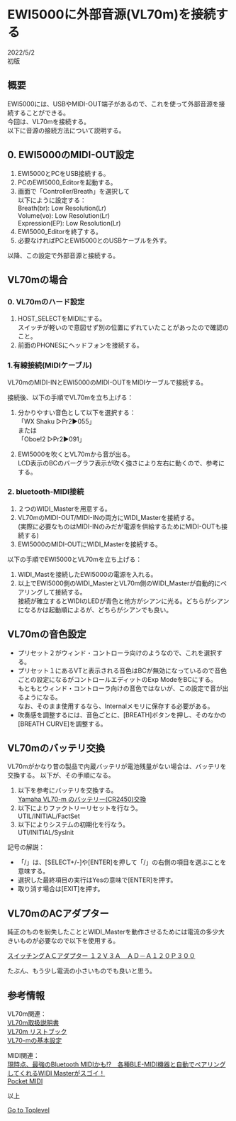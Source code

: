     
# EWI5000に外部音源(VL70m)を接続する    

2022/5/2      
初版    
  
## 概要    
EWI5000には、USBやMIDI-OUT端子があるので、これを使って外部音源を接続することができる。  
今回は、VL70mを接続する。  
以下に音源の接続方法について説明する。  

## 0. EWI5000のMIDI-OUT設定
1. EWI5000とPCをUSB接続する。
1. PCのEWI5000_Editorを起動する。
1. 画面で「Controller/Breath」を選択して  
以下にように設定する：  
Breath(br): Low Resolution(Lr)  
Volume(vo): Low Resolution(Lr)  
Expression(EP): Low Resolution(Lr)  
1. EWI5000_Editorを終了する。  
1. 必要なければPCとEWI5000とのUSBケーブルを外す。  

以降、この設定で外部音源と接続する。

## VL70mの場合
### 0. VL70mのハード設定
1. HOST_SELECTをMIDIにする。  
スイッチが軽いので意図せず別の位置にずれていたことがあったので確認のこと。
1. 前面のPHONESにヘッドフォンを接続する。

### 1.有線接続(MIDIケーブル)
VL70mのMIDI-INとEWI5000のMIDI-OUTをMIDIケーブルで接続する。

接続後、以下の手順でVL70mを立ち上げる：
1. 分かりやすい音色として以下を選択する：  
「WX Shaku ▷Pr2▶055」  
または  
「Oboe!2 ▷Pr2▶091」  

1. EWI5000を吹くとVL70mから音が出る。  
LCD表示のBCのバーグラフ表示が吹く強さにより左右に動くので、参考にする。


### 2. bluetooth-MIDI接続
1. ２つのWIDI_Masterを用意する。
1. VL70mのMIDI-OUT/MIDI-INの両方にWIDI_Masterを接続する。  
(実際に必要なものはMIDI-INのみだが電源を供給するためにMIDI-OUTも接続する)
1. EWI5000のMIDI-OUTにWIDI_Masterを接続する。

以下の手順でEWI5000とVL70mを立ち上げる：
1. WIDI_Mastを接続したEWI5000の電源を入れる。
1. 以上でEWI5000側のWIDI_MasterとVL70m側のWIDI_Masterが自動的にペアリングして接続する。   
接続が確立するとWIDIのLEDが青色と他方がシアンに光る。どちらがシアンになるかは起動順によるが、どちらがシアンでも良い。

## VL70mの音色設定
* プリセット２がウィンド・コントローラ向けのようなので、これを選択する。
* プリセット１にあるVTと表示される音色はBCが無効になっているので音色ごとの設定になるがコントロールエディットのExp ModeをBCにする。  
もともとウィンド・コントローラ向けの音色ではないが、この設定で音が出るようになる。  
なお、そのまま使用するなら、Internalメモリに保存する必要がある。
* 吹奏感を調整するには、音色ごとに、\[BREATH]ボタンを押し、そのなかの[BREATH CURVE]を調整する。

## VL70mのバッテリ交換
VL70mがかなり昔の製品で内蔵バッテリが電池残量がない場合は、バッテリを交換する。
以下が、その手順になる。

1. 以下を参考にバッテリを交換する。  
[Yamaha VL70-m のバッテリー(CR2450)交換](https://mylife-blog.com/post-2351)
1. 以下によりファクトリーリセットを行なう。  
UTIL/INITIAL/FactSet  
1. 以下によりシステムの初期化を行なう。  
UTI/INITIAL/SysInit  

記号の解説：  
* 「/」は、\[SELECT+/-]や\[ENTER]を押して「/」の右側の項目を選ぶことを意味する。
* 選択した最終項目の実行はYesの意味で\[ENTER]を押す。
* 取り消す場合は\[EXIT]を押す。

## VL70mのACアダプター
純正のものを紛失したこととWIDI_Masterを動作させるためには電流の多少大きいものが必要なので以下を使用する。

[スイッチングＡＣアダプター １２Ｖ３Ａ　ＡＤ－Ａ１２０Ｐ３００](https://akizukidenshi.com/catalog/g/gM-10661/)  

たぶん、もう少し電流の小さいものでも良いと思う。


## 参考情報

VL70m関連：  
[VL70m取扱説明書](https://jp.yamaha.com/files/download/other_assets/4/316804/VL70mJ1.pdf)  
[VL70m リストブック](https://jp.yamaha.com/files/download/other_assets/5/316535/VL70mJ2.pdf)   
[VL70-mの基本設定](http://wx.jazzsynth.com/pages/c010_030vlsettei.html)            

MIDI関連：  
[現時点、最強のBluetooth MIDIかも!?　各種BLE-MIDI機器と自動でペアリングしてくれるWIDI Masterがスゴイ！](https://www.dtmstation.com/archives/32976.html)  
[Pocket MIDI](https://www.microsoft.com/ja-jp/p/pocket-midi/9ntv7mflbbvx?activetab=pivot:overviewtab)  


以上  

[Go to Toplevel](https://xshigee.github.io/web0/)  

